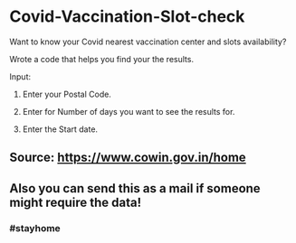 # Covid-Vaccination-Slot-check

Want to know your Covid nearest vaccination center and slots availability?


Wrote a code that helps you find your the results.


Input: 

1. Enter your Postal Code.

2. Enter for Number of days you want to see the results for.

3. Enter the Start date.

## Source: https://www.cowin.gov.in/home
## Also you can send this as a mail if someone might require the data!

### #stayhome
